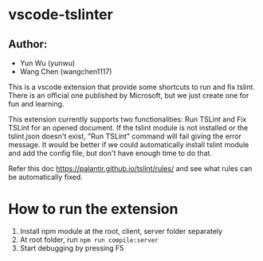 # vscode-tslinter

## Author:
+ Yun Wu (yunwu)
+ Wang Chen (wangchen1117)

This is a vscode extension that provide some shortcuts to run and fix tslint. There is an official one published by Microsoft, but we just create one for fun and learning.

This extension currently supports two functionalities: Run TSLint and Fix TSLint for an opened document.
If the tslint module is not installed or the tslint.json doesn't exist, "Run TSLint" command will fail giving the error message. It would be better if we could automatically install tslint module and add the config file, but don't have enough time to do that.

Refer this doc https://palantir.github.io/tslint/rules/ and see what rules can be automatically fixed.

# How to run the extension
1. Install npm module at the root, client, server folder separately
2. At root folder, run ```npm run compile:server```
3. Start debugging by pressing F5